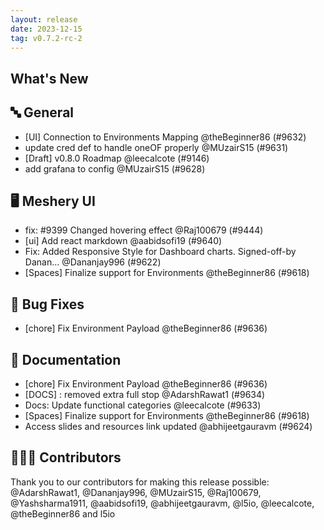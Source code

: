 ```yaml
---
layout: release
date: 2023-12-15
tag: v0.7.2-rc-2
---
```


## What's New
## 🔤 General
- [UI] Connection to Environments Mapping @theBeginner86 (#9632)
- update cred def to handle oneOF properly @MUzairS15 (#9631)
- [Draft] v0.8.0 Roadmap @leecalcote (#9146)
- add grafana to config @MUzairS15 (#9628)

## 🖥 Meshery UI

- fix: #9399 Changed hovering effect @Raj100679 (#9444)
- [ui] Add react markdown @aabidsofi19 (#9640)
- Fix: Added Responsive Style for Dashboard charts. Signed-off-by Danan… @Dananjay996 (#9622)
- [Spaces] Finalize support for Environments @theBeginner86 (#9618)

## 🐛 Bug Fixes

- [chore] Fix Environment Payload @theBeginner86 (#9636)

## 📖 Documentation

- [chore] Fix Environment Payload @theBeginner86 (#9636)
- [DOCS] : removed extra full stop @AdarshRawat1 (#9634)
- Docs: Update functional categories @leecalcote (#9633)
- [Spaces] Finalize support for Environments @theBeginner86 (#9618)
- Access slides and resources link updated @abhijeetgauravm (#9624)

## 👨🏽‍💻 Contributors

Thank you to our contributors for making this release possible:
@AdarshRawat1, @Dananjay996, @MUzairS15, @Raj100679, @Yashsharma1911, @aabidsofi19, @abhijeetgauravm, @l5io, @leecalcote, @theBeginner86 and l5io

